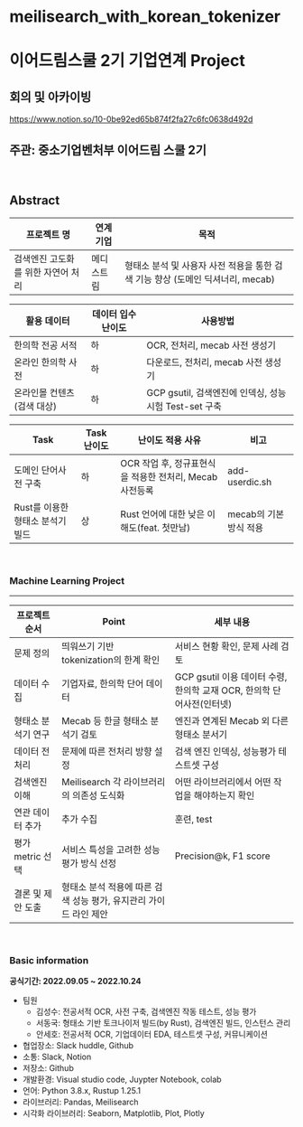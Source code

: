 # meilisearch_with_korean_tokenizer

# 이어드림스쿨 2기 기업연계 Project

## 회의 및 아카이빙 

https://www.notion.so/10-0be92ed65b874f2fa27c6fc0638d492d

## 주관: 중소기업벤처부 이어드림 스쿨 2기

<br>

## Abstract

| 프로젝트 명 | 연계 기업 | 목적 |
|------------------| ------ | ----- |
| 검색엔진 고도화를 위한 자연어 처리 | 메디스트림 | 형태소 분석 및 사용자 사전 적용을 통한 검색 기능 향상 (도메인 딕셔너리, mecab)|

| 활용 데이터 |     데이터 입수 난이도    |      사용방법     |
|------------------| ------ | ----- |
| 한의학 전공 서적| 하 | OCR, 전처리, mecab 사전 생성기 |
| 온라인 한의학 사전| 하 | 다운로드, 전처리, mecab 사전 생성기 |
| 온라인몰 컨텐츠(검색 대상) | 하 | GCP gsutil, 검색엔진에 인덱싱, 성능시험 Test-set 구축 |

|  Task  |  Task 난이도  |  난이도 적용 사유  |  비고 |
|------------------| ------ | ----- | ----- |
| 도메인 단어사전 구축 | 하 | OCR 작업 후, 정규표현식을 적용한 전처리, Mecab 사전등록 | add-userdic.sh |
| Rust를 이용한 형태소 분석기 빌드 | 상 | Rust 언어에 대한 낮은 이해도(feat. 첫만남) | mecab의 기본 방식 적용 |


<br>

### Machine Learning Project 

---

|  프로젝트 순서 |     Point    | 세부 내용 |  
|------------------| -----|------|
| 문제 정의 | 띄워쓰기 기반 tokenization의 한계 확인 | 서비스 현황 확인, 문제 사례 검토 |
| 데이터 수집 | 기업자료, 한의학 단어 데이터 | GCP gsutil 이용 데이터 수령, 한의학 교재 OCR, 한의학 단어사전(인터넷) |
| 형태소 분석기 연구 | Mecab 등 한글 형태소 분석기 검토 | 엔진과 연계된 Mecab 외 다른 형태소 분서기 |
| 데이터 전처리 | 문제에 따른 전처리 방향 설정 | 검색 엔진 인덱싱, 성능평가 테스트셋 구성 |
| 검색엔진 이해 | Meilisearch 각 라이브러리의 의존성 도식화 | 어떤 라이브러리에서 어떤 작업을 해야하는지 확인 |
| 연관 데이터 추가|추가 수집 | 훈련, test |
| 평가 metric 선택 | 서비스 특성을 고려한 성능평가 방식 선정 | Precision@k, F1 score |   
| 결론 및 제안 도출 | 형태소 분석 적용에 따른 검색 성능 평가, 유지관리 가이드 라인 제안 | |

<br>

### Basic information

**공식기간: 2022.09.05 ~ 2022.10.24**


- 팀원
  - 김성수: 전공서적 OCR, 사전 구축, 검색엔진 작동 테스트, 성능 평가
  - 서동국: 형태소 기반 토크나이저 빌드(by Rust), 검색엔진 빌드, 인스턴스 관리
  - 안세호: 전공서적 OCR, 기업데이터 EDA, 테스트셋 구성, 커뮤니케이션
- 협업장소: Slack huddle, Github
- 소통: Slack, Notion
- 저장소: Github
- 개발환경: Visual studio code, Juypter Notebook, colab
- 언어: Python 3.8.x, Rustup 1.25.1 
- 라이브러리: Pandas, Meilisearch
- 시각화 라이브러리: Seaborn, Matplotlib, Plot, Plotly
